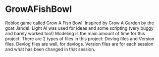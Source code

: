 # GrowAFishBowl
Roblox game called Grow A Fish Bowl. Inspired by Grow A Garden by the goat Jandel.
Light AI was used for ideas and some scripting (very buggy and barely worked too!)
Modeling is the main amount of time for this project.
There are 2 types of files in this project: Devlog files and Version files. Devlog files are well, for devlogs. Version files are for each session and what has been changed in that session.
